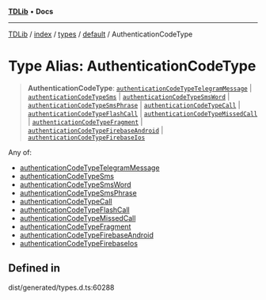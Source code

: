 [**TDLib**](../../../../../../README.md) • **Docs**

***

[TDLib](../../../../../../modules.md) / [index](../../../../../README.md) / [types](../../../README.md) / [default](../README.md) / AuthenticationCodeType

# Type Alias: AuthenticationCodeType

> **AuthenticationCodeType**: [`authenticationCodeTypeTelegramMessage`](authenticationCodeTypeTelegramMessage.md) \| [`authenticationCodeTypeSms`](authenticationCodeTypeSms.md) \| [`authenticationCodeTypeSmsWord`](authenticationCodeTypeSmsWord.md) \| [`authenticationCodeTypeSmsPhrase`](authenticationCodeTypeSmsPhrase.md) \| [`authenticationCodeTypeCall`](authenticationCodeTypeCall.md) \| [`authenticationCodeTypeFlashCall`](authenticationCodeTypeFlashCall.md) \| [`authenticationCodeTypeMissedCall`](authenticationCodeTypeMissedCall.md) \| [`authenticationCodeTypeFragment`](authenticationCodeTypeFragment.md) \| [`authenticationCodeTypeFirebaseAndroid`](authenticationCodeTypeFirebaseAndroid.md) \| [`authenticationCodeTypeFirebaseIos`](authenticationCodeTypeFirebaseIos.md)

Any of:
- [authenticationCodeTypeTelegramMessage](authenticationCodeTypeTelegramMessage.md)
- [authenticationCodeTypeSms](authenticationCodeTypeSms.md)
- [authenticationCodeTypeSmsWord](authenticationCodeTypeSmsWord.md)
- [authenticationCodeTypeSmsPhrase](authenticationCodeTypeSmsPhrase.md)
- [authenticationCodeTypeCall](authenticationCodeTypeCall.md)
- [authenticationCodeTypeFlashCall](authenticationCodeTypeFlashCall.md)
- [authenticationCodeTypeMissedCall](authenticationCodeTypeMissedCall.md)
- [authenticationCodeTypeFragment](authenticationCodeTypeFragment.md)
- [authenticationCodeTypeFirebaseAndroid](authenticationCodeTypeFirebaseAndroid.md)
- [authenticationCodeTypeFirebaseIos](authenticationCodeTypeFirebaseIos.md)

## Defined in

dist/generated/types.d.ts:60288
